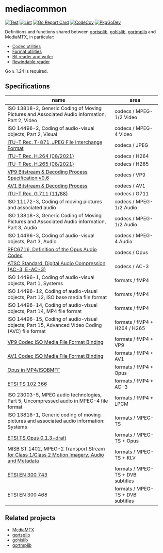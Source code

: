 # mediacommon

[![Test](https://github.com/bluenviron/mediacommon/actions/workflows/test.yml/badge.svg)](https://github.com/bluenviron/mediacommon/actions/workflows/test.yml)
[![Lint](https://github.com/bluenviron/mediacommon/actions/workflows/lint.yml/badge.svg)](https://github.com/bluenviron/mediacommon/actions/workflows/lint.yml)
[![Go Report Card](https://goreportcard.com/badge/github.com/bluenviron/mediacommon)](https://goreportcard.com/report/github.com/bluenviron/mediacommon)
[![CodeCov](https://codecov.io/gh/bluenviron/mediacommon/branch/main/graph/badge.svg)](https://app.codecov.io/gh/bluenviron/mediacommon/tree/main)
[![PkgGoDev](https://pkg.go.dev/badge/github.com/kim-company/mediacommon)](https://pkg.go.dev/github.com/kim-company/mediacommon#pkg-index)

Definitions and functions shared between [gortsplib](https://github.com/bluenviron/gortsplib), [gohlslib](https://github.com/bluenviron/gohlslib), [gortmplib](https://github.com/bluenviron/gortmplib) and [MediaMTX](https://github.com/bluenviron/mediamtx), in particular:

* [Codec utilities](https://pkg.go.dev/github.com/kim-company/mediacommon/pkg/codecs)
* [Format utilities](https://pkg.go.dev/github.com/kim-company/mediacommon/pkg/formats)
* [Bit reader and writer](https://pkg.go.dev/github.com/kim-company/mediacommon/pkg/bits)
* [Rewindable reader](https://pkg.go.dev/github.com/kim-company/mediacommon/pkg/rewindablereader)

Go &ge; 1.24 is required.

## Specifications

|name|area|
|----|----|
|ISO 13818-2, Generic Coding of Moving Pictures and Associated Audio information, Part 2, Video|codecs / MPEG-1/2 Video|
|ISO 14496-2, Coding of audio-visual objects, Part 2, Visual|codecs / MPEG-4 Video|
|[ITU-T Rec. T-871, JPEG File Interchange Format](https://www.itu.int/rec/T-REC-T.871)|codecs / JPEG|
|[ITU-T Rec. H.264 (08/2021)](https://www.itu.int/rec/T-REC-H.264)|codecs / H264|
|[ITU-T Rec. H.265 (08/2021)](https://www.itu.int/rec/T-REC-H.265)|codecs / H265|
|[VP9 Bitstream & Decoding Process Specification v0.6](https://storage.googleapis.com/downloads.webmproject.org/docs/vp9/vp9-bitstream-specification-v0.6-20160331-draft.pdf)|codecs / VP9|
|[AV1 Bitstream & Decoding Process](https://aomediacodec.github.io/av1-spec/av1-spec.pdf)|codecs / AV1|
|[ITU-T Rec. G.711 (11/88)](https://www.itu.int/rec/T-REC-G.711)|codecs / G711|
|ISO 11172-3, Coding of moving pictures and associated audio|codecs / MPEG-1/2 Audio|
|ISO 13818-3, Generic Coding of Moving Pictures and Associated Audio information, Part 3, Audio|codecs / MPEG-1/2 Audio|
|ISO 14496-3, Coding of audio-visual objects, Part 3, Audio|codecs / MPEG-4 Audio|
|[RFC6716, Definition of the Opus Audio Codec](https://datatracker.ietf.org/doc/html/rfc6716)|codecs / Opus|
|[ATSC Standard: Digital Audio Compression (AC-3, E-AC-3)](http://www.atsc.org/wp-content/uploads/2015/03/A52-201212-17.pdf)|codecs / AC-3|
|ISO 14496-1, Coding of audio-visual objects, Part 1, Systems|formats / fMP4|
|ISO 14496-12, Coding of audio-visual objects, Part 12, ISO base media file format|formats / fMP4|
|ISO 14496-14, Coding of audio-visual objects, Part 14, MP4 file format|formats / fMP4|
|ISO 14496-15, Coding of audio-visual objects, Part 15, Advanced Video Coding (AVC) file format|formats / fMP4 + H264 / H265|
|[VP9 Codec ISO Media File Format Binding](https://www.webmproject.org/vp9/mp4/)|formats / fMP4 + VP9|
|[AV1 Codec ISO Media File Format Binding](https://aomediacodec.github.io/av1-isobmff)|formats / fMP4 + AV1|
|[Opus in MP4/ISOBMFF](https://opus-codec.org/docs/opus_in_isobmff.html)|formats / fMP4 + Opus|
|[ETSI TS 102 366](https://www.etsi.org/deliver/etsi_ts/102300_102399/102366/01.04.01_60/ts_102366v010401p.pdf)|formats / fMP4 + AC-3|
|ISO 23003-5, MPEG audio technologies, Part 5, Uncompressed audio in MPEG-4 file format|formats / fMP4 + LPCM|
|ISO 13818-1, Generic coding of moving pictures and associated audio information: Systems|formats / MPEG-TS|
|[ETSI TS Opus 0.1.3-draft](https://opus-codec.org/docs/ETSI_TS_opus-v0.1.3-draft.pdf)|formats / MPEG-TS + Opus|
|[MISB ST 1402, MPEG-2 Transport Stream for Class 1/Class 2 Motion Imagery, Audio and Metadata](https://nsgreg.nga.mil/doc/view?i=4273)|formats / MPEG-TS + KLV|
|[ETSI EN 300 743](https://www.etsi.org/deliver/etsi_en/300700_300799/300743/01.06.01_20/en_300743v010601a.pdf)|formats / MPEG-TS + DVB subtitles|
|[ETSI EN 300 468](https://www.etsi.org/deliver/etsi_en/300400_300499/300468/01.17.01_20/en_300468v011701a.pdf)|formats / MPEG-TS + DVB subtitles|

## Related projects

* [MediaMTX](https://github.com/bluenviron/mediamtx)
* [gortsplib](https://github.com/bluenviron/gortsplib)
* [gohlslib](https://github.com/bluenviron/gohlslib)
* [gortmplib](https://github.com/bluenviron/gortmplib)
